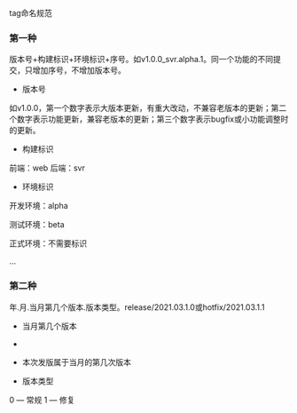 tag命名规范

### 第一种

版本号+构建标识+环境标识+序号。如v1.0.0_svr.alpha.1。同一个功能的不同提交，只增加序号，不增加版本号。


- 版本号

如v1.0.0，第一个数字表示大版本更新，有重大改动，不兼容老版本的更新；第二个数字表示功能更新，兼容老版本的更新；第三个数字表示bugfix或小功能调整时的更新。

- 构建标识

前端：web
后端：svr

- 环境标识

开发环境：alpha

测试环境：beta

正式环境：不需要标识

...

### 第二种

年.月.当月第几个版本.版本类型。release/2021.03.1.0或hotfix/2021.03.1.1

- 当月第几个版本
- 
- 本次发版属于当月的第几次版本

- 版本类型

0 — 常规 1 — 修复


